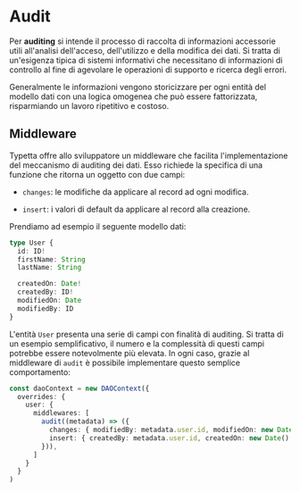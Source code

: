 # Audit

Per **auditing** si intende il processo di raccolta di informazioni accessorie utili all'analisi dell'acceso, dell'utilizzo e della modifica dei dati. Si tratta di un'esigenza tipica di sistemi informativi che necessitano di informazioni di controllo al fine di agevolare le operazioni di supporto e ricerca degli errori.

Generalmente le informazioni vengono storicizzare per ogni entità del modello dati con una logica omogenea che può essere fattorizzata, risparmiando un lavoro ripetitivo e costoso.

## Middleware

Typetta offre allo sviluppatore un middleware che facilita l'implementazione del meccanismo di auditing dei dati. Esso richiede la specifica di una funzione che ritorna un oggetto con due campi:

- `changes`: le modifiche da applicare al record ad ogni modifica.
  
- `insert`: i valori di default da applicare al record alla creazione.

Prendiamo ad esempio il seguente modello dati:

```typescript
type User {
  id: ID!
  firstName: String
  lastName: String

  createdOn: Date!
  createdBy: ID!
  modifiedOn: Date
  modifiedBy: ID
}
```

L'entità `User` presenta una serie di campi con finalità di auditing. Si tratta di un esempio semplificativo, il numero e la complessità di questi campi potrebbe essere notevolmente più elevata. In ogni caso, grazie al middleware di `audit` è possibile implementare questo semplice comportamento:
```typescript
const daoContext = new DAOContext({
  overrides: {
    user: {
      middlewares: [
        audit((metadata) => ({ 
          changes: { modifiedBy: metadata.user.id, modifiedOn: new Date() }, 
          insert: { createdBy: metadata.user.id, createdOn: new Date() } 
        })),
      ]
    }
  }
)
```
